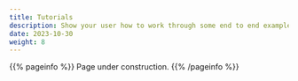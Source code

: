 ```yaml
---
title: Tutorials
description: Show your user how to work through some end to end examples.
date: 2023-10-30
weight: 8
---
```


{{% pageinfo %}}
Page under construction.
{{% /pageinfo %}}

<!-- Tutorials are **complete worked examples** made up of **multiple tasks** that guide the user through a relatively simple but realistic scenario: building an application that uses some of your project’s features, for example. If you have already created some Examples for your project you can base Tutorials on them. This section is **optional**. However, remember that although you may not need this section at first, having tutorials can be useful to help your users engage with your example code, especially if there are aspects that need more explanation than you can easily provide in code comments.
 -->
